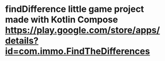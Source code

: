 # findDifference little game project made with Kotlin Compose  https://play.google.com/store/apps/details?id=com.immo.FindTheDifferences
